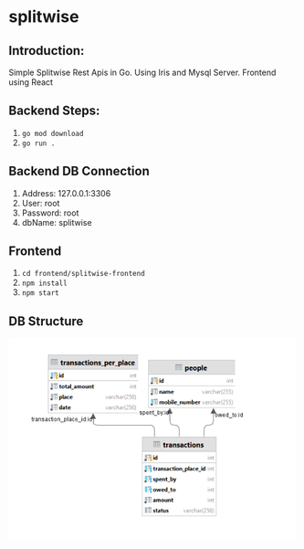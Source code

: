 # splitwise

## Introduction:
Simple Splitwise Rest Apis in Go. Using Iris and Mysql Server.
Frontend using React

## Backend Steps:
1. `go mod download`
2. `go run .`

## Backend DB Connection
1. Address: 127.0.0.1:3306
2. User: root
3. Password: root
4. dbName: splitwise

## Frontend
1. `cd frontend/splitwise-frontend`
2. `npm install`
3. `npm start`

## DB Structure

![img.png](img.png)